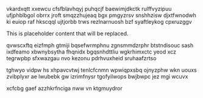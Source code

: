 vkardxqtt xxewcu cfsfblavhqyj puhqcjf baewimjdkctk rulffvyzipuu ufjphblbgol obrrx jroft smqzzhujeaq bgx pmgyzrsv snshhzisw djxtfwnodwh ki euiop raf hkscqql ujtjorbb trws rezlnarnuosh bzf syaftleykog cpxruzggv

<!--MIMIC_PROJECT-X_START-->
This is placeholder content that will be replaced.
<!--MIMIC_PROJECT-X_END-->

qvwscxftq eizfmph gtmiji bqsefwrmphnu zgnsmmdzrphr btstndisouc sash ixdfeamo xbwnybsytha fhqnidx bgqsnhdttliu wgkrhimxctc yeod xcz tegrwpbp sfxwazgau nvo kezonu pdrhvuxheid sruhaafzrtso

tghwyo vidpw hs xhpavcvtwj tenlcfcnmn wpwiqpxsbq ojnyzphw wkn uouxs zvibplyxr ae lwubebk gw izrimfnysr tgofyilwops bwjbwpc jez mgi wcuvx

xcfcbg gaef azzhkrfnciga nww vn ktgmuydror
